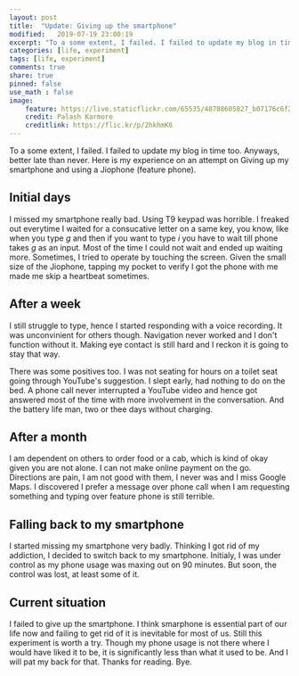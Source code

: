 ```yaml
---
layout: post
title:  "Update: Giving up the smartphone" 
modified:   2019-07-19 23:00:19
excerpt: "To a some extent, I failed. I failed to update my blog in time too. Anyways, better late than never. Here is my experience on an attempt on Giving up my smartphone and using a Jiophone (feature phone)."
categories: [life, experiment]
tags: [life, experiment]
comments: true
share: true
pinned: false
use_math : false
image:
    feature: https://live.staticflickr.com/65535/48788605827_b07176c6f2_w.jpg
    credit: Palash Karmore
    creditlink: https://flic.kr/p/2hkhmK6
---
```


To a some extent, I failed. I failed to update my blog in time too. Anyways, better late than never. Here is my experience on an attempt on Giving up my smartphone and using a Jiophone (feature phone).

## Initial days

I missed my smartphone really bad. Using T9 keypad was horrible. I freaked out everytime I waited for a consucative letter on a same key, you know, like when you type _g_ and then if you want to type _i_  you have to wait till phone takes _g_ as an input. Most of the time I could not wait and ended up waiting more. Sometimes, I tried to operate by touching the screen. Given the small size of the Jiophone, tapping my pocket to verify I got the phone with me made me skip a heartbeat sometimes.  

## After a week

I still struggle to type, hence I started responding with a voice recording. It was unconvinient for others though. Navigation never worked and I don't function without it. Making eye contact is still hard and I reckon it is going to stay that way.

There was some positives too. I was not seating for hours on a toilet seat going through YouTube's suggestion. I slept early, had nothing to do on the bed. A phone call never interrupted a YouTube video and hence got answered most of the time with more involvement in the conversation. And the battery life man, two or thee days without charging.   

## After a month

I am dependent on others to order food or a cab, which is kind of okay given you are not alone. I can not make online payment on the go. Directions are pain, I am not good with them, I never was and I miss Google Maps. I discovered I prefer a message over phone call when I am requesting something and typing over feature phone is still terrible.

## Falling back to my smartphone

I started missing my smartphone very badly. Thinking I got rid of my addiction, I decided to switch back to my smartphone. Initialy, I was under control as my phone usage was maxing out on 90 minutes. But soon, the control was lost, at least some of it.

## Current situation

I failed to give up the smartphone. I think smarphone is essential part of our life now and failing to get rid of it is inevitable for most of us. Still this experiment is worth a try. Though my phone usage is not there where I would have liked it to be, it is significantly less than what it used to be. And I will pat my back for that. Thanks for reading. Bye.
